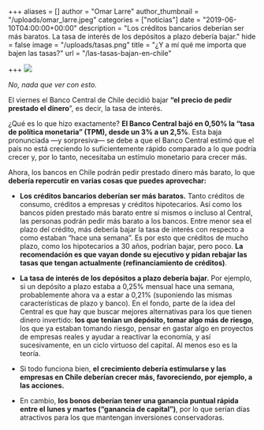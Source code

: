 +++
aliases = []
author = "Omar Larre"
author_thumbnail = "/uploads/omar_larre.jpeg"
categories = ["noticias"]
date = "2019-06-10T04:00:00+00:00"
description = "Los créditos bancarios deberían ser más baratos. La tasa de interés de los depósitos a plazo debería bajar."
hide = false
image = "/uploads/tasas.png"
title = "¿Y a mí qué me importa que bajen las tasas?"
url = "/las-tasas-bajan-en-chile"

+++
![](/uploads/tasas.png)

_No, nada que ver con esto._

El viernes el Banco Central de Chile decidió bajar **“el precio de pedir prestado el dinero**”, es decir, la tasa de interés.

¿Qué es lo que hizo exactamente? **El Banco Central bajó en 0,50% la “tasa de política monetaria” (TPM), desde un 3% a un 2,5%**. Esta baja pronunciada —y sorpresiva— se debe a que el Banco Central estimó que el país no está creciendo lo suficientemente rápido comparado a lo que podría crecer y, por lo tanto, necesitaba un estímulo monetario para crecer más.

Ahora, los bancos en Chile podrán pedir prestado dinero más barato, lo que **debería repercutir en varias cosas que puedes aprovechar:**

* **Los créditos bancarios deberían ser más baratos.** Tanto créditos de consumo, créditos a empresas y créditos hipotecarios. Así como los bancos piden prestado más barato entre sí mismos o incluso al Central, las personas podrán pedir más barato a los bancos. Entre menor sea el plazo del crédito, más debería bajar la tasa de interés con respecto a como estaban “hace una semana”. Es por esto que créditos de mucho plazo, como los hipotecarios a 30 años, podrían bajar, pero poco. **La recomendación es que vayan donde su ejecutivo y pidan rebajar las tasas que tengan actualmente (refinanciamiento de créditos)**.


* **La tasa de interés de los depósitos a plazo debería bajar.** Por ejemplo, si un depósito a plazo estaba a 0,25% mensual hace una semana, probablemente ahora va a estar a 0,21% (suponiendo las mismas características de plazo y banco). En el fondo, parte de la idea del Central es que hay que buscar mejores alternativas para los que tienen dinero invertido: **los que tenían un depósito, tomar algo más de riesgo**, los que ya estaban tomando riesgo, pensar en gastar algo en proyectos de empresas reales y ayudar a reactivar la economía, y así sucesivamente, en un ciclo virtuoso del capital. Al menos eso es la teoría.


* Si todo funciona bien, **el crecimiento debería estimularse y las empresas en Chile deberían crecer más, favoreciendo, por ejemplo, a las acciones.**


* En cambio, **los bonos deberían tener una ganancia puntual rápida entre el lunes y martes (“ganancia de capital”)**, por lo que serían días atractivos para los que mantengan inversiones conservadoras.